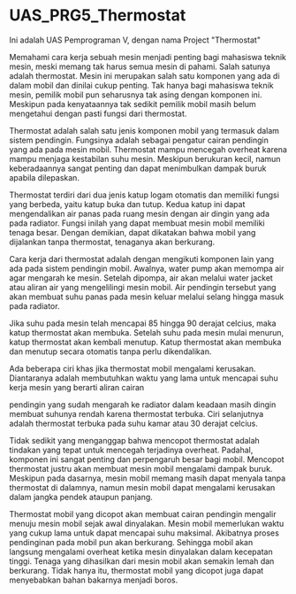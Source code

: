 # UAS_PRG5_Thermostat
Ini adalah UAS Pemprograman V, dengan nama Project "Thermostat"

Memahami cara kerja sebuah mesin menjadi penting bagi mahasiswa teknik mesin, meski memang tak harus semua mesin di pahami. Salah satunya adalah thermostat. Mesin ini merupakan salah satu komponen yang ada di dalam mobil dan dinilai cukup penting. Tak hanya bagi mahasiswa teknik mesin, pemilik mobil pun seharusnya tak asing dengan komponen ini. Meskipun pada kenyataannya tak sedikit pemilik mobil masih belum mengetahui dengan pasti fungsi dari thermostat.

Thermostat adalah salah satu jenis komponen mobil yang termasuk dalam sistem pendingin. Fungsinya adalah sebagai pengatur cairan pendingin yang ada pada mesin mobil. Thermostat mampu mencegah overheat karena mampu menjaga kestabilan suhu mesin. Meskipun berukuran kecil, namun keberadaannya sangat penting dan dapat menimbulkan dampak buruk apabila dilepaskan.

Thermostat terdiri dari dua jenis katup logam otomatis dan memiliki fungsi yang berbeda, yaitu katup buka dan tutup. Kedua katup ini dapat mengendalikan air panas pada ruang mesin dengan air dingin yang ada pada radiator. Fungsi inilah yang dapat membuat mesin mobil memiliki tenaga besar. Dengan demikian, dapat dikatakan bahwa mobil yang dijalankan tanpa thermostat, tenaganya akan berkurang.

Cara kerja dari thermostat adalah dengan mengikuti komponen lain yang ada pada sistem pendingin mobil. Awalnya, water pump akan memompa air agar mengarah ke mesin. Setelah dipompa, air akan melalui water jacket atau aliran air yang mengelilingi mesin mobil. Air pendingin tersebut yang akan membuat suhu panas pada mesin keluar melalui selang hingga masuk pada radiator.

Jika suhu pada mesin telah mencapai 85 hingga 90 derajat celcius, maka katup thermostat akan membuka. Setelah suhu pada mesin mulai menurun, katup thermostat akan kembali menutup. Katup thermostat akan membuka dan menutup secara otomatis tanpa perlu dikendalikan.

Ada beberapa ciri khas jika thermostat mobil mengalami kerusakan. Diantaranya adalah membutuhkan waktu yang lama untuk mencapai suhu kerja mesin yang berarti aliran cairan

pendingin yang sudah mengarah ke radiator dalam keadaan masih dingin membuat suhunya rendah karena thermostat terbuka. Ciri selanjutnya adalah thermostat terbuka pada suhu kamar atau 30 derajat celcius.

Tidak sedikit yang menganggap bahwa mencopot thermostat adalah tindakan yang tepat untuk mencegah terjadinya overheat. Padahal, komponen ini sangat penting dan perpengaruh besar bagi mobil. Mencopot thermostat justru akan membuat mesin mobil mengalami dampak buruk. Meskipun pada dasarnya, mesin mobil memang masih dapat menyala tanpa thermostat di dalamnya, namun mesin mobil dapat mengalami kerusakan dalam jangka pendek ataupun panjang.

Thermostat mobil yang dicopot akan membuat cairan pendingin mengalir menuju mesin mobil sejak awal dinyalakan. Mesin mobil memerlukan waktu yang cukup lama untuk dapat mencapai suhu maksimal. Akibatnya proses pendinginan pada mobil pun akan berkurang. Sehingga mobil akan langsung mengalami overheat ketika mesin dinyalakan dalam kecepatan tinggi. Tenaga yang dihasilkan dari mesin mobil akan semakin lemah dan berkurang. Tidak hanya itu, thermostat mobil yang dicopot juga dapat menyebabkan bahan bakarnya menjadi boros.
